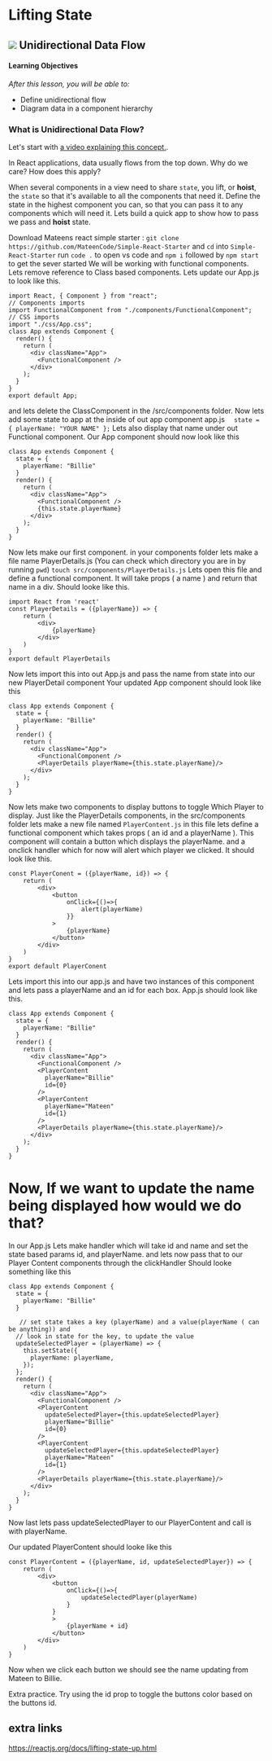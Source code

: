 # Lifting State

## ![](https://ga-dash.s3.amazonaws.com/production/assets/logo-9f88ae6c9c3871690e33280fcf557f33.png) Unidirectional Data Flow

#### Learning Objectives

_After this lesson, you will be able to:_

* Define unidirectional flow
* Diagram data in a component hierarchy

### What is Unidirectional Data Flow?

Let's start with [a video explaining this concept.](https://generalassembly.wistia.com/medias/v2uenqkgwk).

In React applications, data usually flows from the top down. Why do we care? How does this apply?

When several components in a view need to share `state`, you lift, or **hoist**, the `state` so that it's available to all the components that need it. Define the state in the highest component you can, so that you can pass it to any components which will need it. Lets build a quick app to show how to pass we pass and **hoist** state.

Download Mateens react simple starter :
`git clone https://github.com/MateenCode/Simple-React-Starter`
and `cd` into `Simple-React-Starter`
run `code .` to open vs code and `npm i` followed by `npm start` to get the sever started
We will  be working with functional components. Lets remove reference to Class based components.
Lets update our App.js to look like this.
```
import React, { Component } from "react";
// Components imports
import FunctionalComponent from "./components/FunctionalComponent";
// CSS imports
import "./css/App.css";
class App extends Component {
  render() {
    return (
      <div className="App">
        <FunctionalComponent />
      </div>
    );
  }
}
export default App;
```
and lets delete the ClassComponent in the /src/components folder.
Now lets add some state to app at the inside of out app component app.js
`  state = { playerName: "YOUR NAME" };`
Lets also display that name under out Functional component.
Our App component should now look like this
```
class App extends Component {
  state = {
    playerName: "Billie"
  }
  render() {
    return (
      <div className="App">
        <FunctionalComponent />
        {this.state.playerName}
      </div>
    );
  }
}
```
Now lets make our first component.
in your components folder lets make a file name PlayerDetails.js
(You can check which directory you are in by running `pwd`)
`touch src/components/PlayerDetails.js`
Lets open this file and define a functional component. It will take props ( a name ) and return that name in a div.
Should looke like this.
```
import React from 'react'
const PlayerDetails = ({playerName}) => {
    return (
        <div>
            {playerName}
        </div>
    )
}
export default PlayerDetails
```
Now lets import this into out App.js and pass the name from state into our new PlayerDetail component
Your updated App component should look like this
```
class App extends Component {
  state = {
    playerName: "Billie"
  }
  render() {
    return (
      <div className="App">
        <FunctionalComponent />
        <PlayerDetails playerName={this.state.playerName}/>
      </div>
    );
  }
}
```
Now lets make two components to display buttons to toggle Which Player to display.
Just like the PlayerDetails components, in the src/components folder lets make a new file named `PlayerContent.js`
in this file lets define a functional component which takes props ( an id and a playerName ). This component will contain a button which displays the playerName. and a onclick handler which for now will alert which player we clicked.
It should look like this.
```
const PlayerConent = ({playerName, id}) => {
    return (
        <div>
            <button
                onClick={()=>{
                    alert(playerName)
                }}
            >
                {playerName}
            </button>
        </div>
    )
}
export default PlayerConent
```
Lets import this into our app.js and have two instances of this component and lets pass a playerName and an id for each box.
App.js should look like this.
```
class App extends Component {
  state = {
    playerName: "Billie"
  }
  render() {
    return (
      <div className="App">
        <FunctionalComponent />
        <PlayerContent
          playerName="Billie"
          id={0}
        />
        <PlayerContent
          playerName="Mateen"
          id={1}
        />
        <PlayerDetails playerName={this.state.playerName}/>
      </div>
    );
  }
}
```
Now, If we want to update the name being displayed how would we do that?
===============================================================


In our App.js Lets make handler which will take id and name and set the state based params id, and playerName.
and lets now pass that to our Player Content components through the clickHandler
Should looke something like this
```
class App extends Component {
  state = {
    playerName: "Billie"
  }
  
   // set state takes a key (playerName) and a value(playerName ( can be anything)) and 
  // look in state for the key, to update the value
  updateSelectedPlayer = (playerName) => {
    this.setState({
      playerName: playerName,
    });
  };
  render() {
    return (
      <div className="App">
        <FunctionalComponent />
        <PlayerContent
          updateSelectedPlayer={this.updateSelectedPlayer}
          playerName="Billie"
          id={0}
        />
        <PlayerContent
          updateSelectedPlayer={this.updateSelectedPlayer}
          playerName="Mateen"
          id={1}
        />
        <PlayerDetails playerName={this.state.playerName}/>
      </div>
    );
  }
}
```
Now last lets pass updateSelectedPlayer to our PlayerContent and call is with playerName.

Our updated PlayerContent should looke like this
```
const PlayerContent = ({playerName, id, updateSelectedPlayer}) => {
    return (
        <div>
            <button
                onClick={()=>{
                    updateSelectedPlayer(playerName)
                }
            }
            >
                {playerName + id}
            </button>
        </div>
    )
}
```

Now when we click each button we should see the name updating from Mateen to Billie.

Extra practice.
Try using the id prop to toggle the buttons color based on the buttons id.


## extra links
https://reactjs.org/docs/lifting-state-up.html

